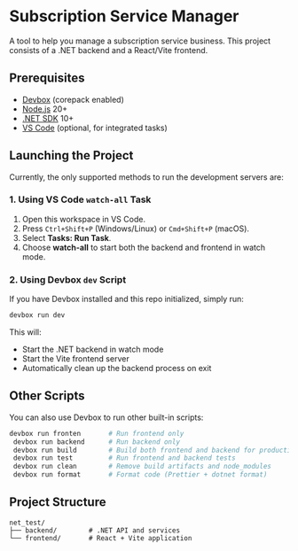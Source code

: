 # Subscription Service Manager

A tool to help you manage a subscription service business. This project consists of a .NET backend and a React/Vite frontend.

## Prerequisites

- [Devbox](https://github.com/jetify-com/devbox) (corepack enabled)
- [Node.js](https://nodejs.org/) 20+
- [.NET SDK](https://dotnet.microsoft.com/) 10+
- [VS Code](https://code.visualstudio.com/) (optional, for integrated tasks)

## Launching the Project

Currently, the only supported methods to run the development servers are:

### 1. Using VS Code `watch-all` Task

1. Open this workspace in VS Code.
2. Press `Ctrl+Shift+P` (Windows/Linux) or `Cmd+Shift+P` (macOS).
3. Select **Tasks: Run Task**.
4. Choose **watch-all** to start both the backend and frontend in watch mode.

### 2. Using Devbox `dev` Script

If you have Devbox installed and this repo initialized, simply run:

```bash
devbox run dev
```

This will:

- Start the .NET backend in watch mode
- Start the Vite frontend server
- Automatically clean up the backend process on exit

## Other Scripts

You can also use Devbox to run other built-in scripts:

```bash
devbox run fronten       # Run frontend only
 devbox run backend      # Run backend only
 devbox run build        # Build both frontend and backend for production
 devbox run test         # Run frontend and backend tests
 devbox run clean        # Remove build artifacts and node_modules
 devbox run format       # Format code (Prettier + dotnet format)
```

## Project Structure

```text
net_test/
├── backend/        # .NET API and services
└── frontend/       # React + Vite application
```
